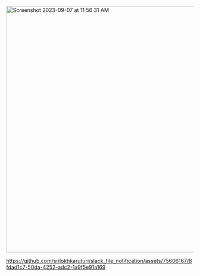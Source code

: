 
<img width="661" alt="Screenshot 2023-09-07 at 11 56 31 AM" src="https://github.com/srilokhkaruturi/slack_file_notification/assets/75606167/6fc62010-4241-4d69-aadf-35dcee9cb98d">

https://github.com/srilokhkaruturi/slack_file_notification/assets/75606167/8fdad1c7-50da-4252-adc2-1a9f5e91a169

